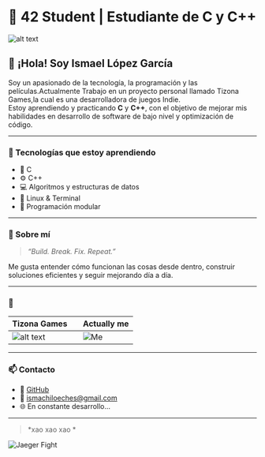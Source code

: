 # 🌊 42 Student | Estudiante de C y C++

![alt text](https://media3.giphy.com/media/v1.Y2lkPTc5MGI3NjExbGFvdDA0eTQwcjllMDBxNTN3ZGV5NmcwejA1anN2MnpqejU5NDZsdyZlcD12MV9pbnRlcm5hbF9naWZfYnlfaWQmY3Q9Zw/26tn33aiTi1jkl6H6/giphy.gif)
## 👋 ¡Hola! Soy Ismael López García

Soy un apasionado de la tecnología, la programación y las películas.Actualmente Trabajo en un proyecto personal llamado Tizona Games,la cual es una desarrolladora de juegos Indie.  
Estoy aprendiendo y practicando **C** y **C++**, con el objetivo de mejorar mis habilidades en desarrollo de software de bajo nivel y optimización de código.

---

### 🚀 Tecnologías que estoy aprendiendo
- 🧠 C
- ⚙️ C++
- 💻 Algoritmos y estructuras de datos
- 🐧 Linux & Terminal
- 🧩 Programación modular

---

### 💬 Sobre mí
> *“Build. Break. Fix. Repeat.”*

Me gusta entender cómo funcionan las cosas desde dentro, construir soluciones eficientes y seguir mejorando día a día.

---

### 📸 

| Tizona Games |  |Actually me |
|-----------|-----------|-----------|
| ![alt text](https://media.discordapp.net/attachments/1343555044154409074/1349058024815464499/IMG_2594.png?ex=68f318f1&is=68f1c771&hm=70841c6bd25a17a2fad395146622bfaeda3fcbcba4cb7d28a570531bf341113b&=&format=webp&quality=lossless&width=1524&height=1654) | | ![Me](https://media0.giphy.com/media/v1.Y2lkPTc5MGI3NjExeGw2anN1YjkzM3g2MzN6N2w4amwwaGgzMTR4amY4Y2V6cWk5dDI5aCZlcD12MV9pbnRlcm5hbF9naWZfYnlfaWQmY3Q9Zw/Dh5q0sShxgp13DwrvG/giphy.gif) |

---

### 📫 Contacto
- 💼 [GitHub](https://github.com/iiZzO)
- 📧 ismachiloeches@gmail.com 
- 🌐 En constante desarrollo...

---

> *xao xao xao *

![Jaeger Fight](https://media.tenor.com/QNw-mPcu-xAAAAAi/superman-hero.gif)
